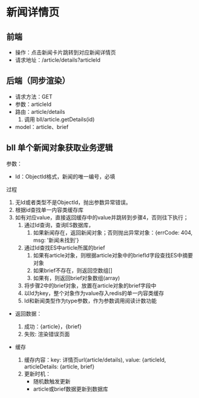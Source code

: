 <!--作者：袭凤双 -->
<!-- 时间：2019.12.08 -->

# 新闻详情页

## 前端

- 操作：点击新闻卡片跳转到对应新闻详情页
- 请求地址：/article/details?articleId

## 后端（同步渲染）

- 请求方法：GET
- 参数：articleId
- 路由：article/details
    1. 调用 bll/article.getDetails(id)
- model：article、brief

## bll 单个新闻对象获取业务逻辑

参数：

- Id：ObjectId格式，新闻的唯一编号，必填

过程

  1. 无Id或者类型不是ObjectId，抛出参数异常错误。
  2. 根据id查找单一内容类缓存库
  3. 如有对应value，直接返回缓存中的value并跳转到步骤4，否则往下执行；
     1. 通过Id查询，查询ES数据库，
        1. 如果新闻存在，返回新闻对象；否则抛出异常对象：{errCode: 404, msg: '新闻未找到'}
     2. 通过Id查找ES中article所属的brief
        1. 如果有article对象，则根据article对象中的briefId字段查找ES中摘要对象
        2. 如果brief不存在，则返回空数组[]
        3. 如果有，则返回brief对象数组(array)
     3. 将步骤2中的brief对象，放置在article对象的brief字段中
     4. 以Id为key，整个对象作为value存入redis的单一内容类缓存
     5. Id和新闻类型作为type参数，作为参数调用阅读计数功能
<!-- 此处应该返回结果，判断异常放在catch中了 -->
  <!-- 4. 步骤1、2、3如果出现异常，直接根据异常信息渲染错误页面，未出现异常渲染新闻详情页 -->

- 返回数据：
    1. 成功：{article}，{brief}
    2. 失败: 渲染错误页面

- 缓存

  1. 缓存内容：key: 详情页url(article/details), value: {articleId,  articleDetails: {article, brief}
  2. 更新时机：
     - 随机数触发更新
     - article或brief数据更新到数据库
